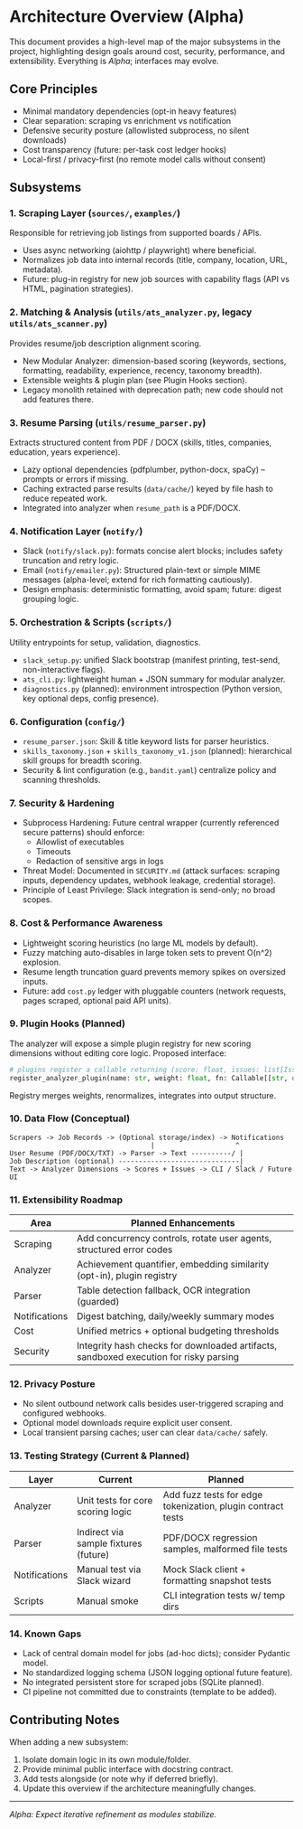 # Architecture Overview (Alpha)

This document provides a high-level map of the major subsystems in the project, highlighting design goals around cost, security, performance, and extensibility. Everything is *Alpha*; interfaces may evolve.

## Core Principles
- Minimal mandatory dependencies (opt-in heavy features)
- Clear separation: scraping vs enrichment vs notification
- Defensive security posture (allowlisted subprocess, no silent downloads)
- Cost transparency (future: per-task cost ledger hooks)
- Local-first / privacy-first (no remote model calls without consent)

## Subsystems

### 1. Scraping Layer (`sources/`, `examples/`)
Responsible for retrieving job listings from supported boards / APIs.
- Uses async networking (aiohttp / playwright) where beneficial.
- Normalizes job data into internal records (title, company, location, URL, metadata). 
- Future: plug-in registry for new job sources with capability flags (API vs HTML, pagination strategies).

### 2. Matching & Analysis (`utils/ats_analyzer.py`, legacy `utils/ats_scanner.py`)
Provides resume/job description alignment scoring.
- New Modular Analyzer: dimension-based scoring (keywords, sections, formatting, readability, experience, recency, taxonomy breadth).
- Extensible weights & plugin plan (see Plugin Hooks section).
- Legacy monolith retained with deprecation path; new code should not add features there.

### 3. Resume Parsing (`utils/resume_parser.py`)
Extracts structured content from PDF / DOCX (skills, titles, companies, education, years experience).
- Lazy optional dependencies (pdfplumber, python-docx, spaCy) – prompts or errors if missing.
- Caching extracted parse results (`data/cache/`) keyed by file hash to reduce repeated work.
- Integrated into analyzer when `resume_path` is a PDF/DOCX.

### 4. Notification Layer (`notify/`)
- Slack (`notify/slack.py`): formats concise alert blocks; includes safety truncation and retry logic.
- Email (`notify/emailer.py`): Structured plain-text or simple MIME messages (alpha-level; extend for rich formatting cautiously).
- Design emphasis: deterministic formatting, avoid spam; future: digest grouping logic.

### 5. Orchestration & Scripts (`scripts/`)
Utility entrypoints for setup, validation, diagnostics.
- `slack_setup.py`: unified Slack bootstrap (manifest printing, test-send, non-interactive flags).
- `ats_cli.py`: lightweight human + JSON summary for modular analyzer.
- `diagnostics.py` (planned): environment introspection (Python version, key optional deps, config presence).

### 6. Configuration (`config/`)
- `resume_parser.json`: Skill & title keyword lists for parser heuristics.
- `skills_taxonomy.json` + `skills_taxonomy_v1.json` (planned): hierarchical skill groups for breadth scoring.
- Security & lint configuration (e.g., `bandit.yaml`) centralize policy and scanning thresholds.

### 7. Security & Hardening
- Subprocess Hardening: Future central wrapper (currently referenced secure patterns) should enforce:
  - Allowlist of executables
  - Timeouts
  - Redaction of sensitive args in logs
- Threat Model: Documented in `SECURITY.md` (attack surfaces: scraping inputs, dependency updates, webhook leakage, credential storage).
- Principle of Least Privilege: Slack integration is send-only; no broad scopes.

### 8. Cost & Performance Awareness
- Lightweight scoring heuristics (no large ML models by default).
- Fuzzy matching auto-disables in large token sets to prevent O(n^2) explosion.
- Resume length truncation guard prevents memory spikes on oversized inputs.
- Future: add `cost.py` ledger with pluggable counters (network requests, pages scraped, optional paid API units).

### 9. Plugin Hooks (Planned)
The analyzer will expose a simple plugin registry for new scoring dimensions without editing core logic.
Proposed interface:
```python
# plugins register a callable returning (score: float, issues: list[Issue], metadata: dict)
register_analyzer_plugin(name: str, weight: float, fn: Callable[[str, dict], tuple])
```
Registry merges weights, renormalizes, integrates into output structure.

### 10. Data Flow (Conceptual)
```
Scrapers -> Job Records -> (Optional storage/index) -> Notifications
                                   |                    ^
User Resume (PDF/DOCX/TXT) -> Parser -> Text ----------/ |
Job Description (optional) ------------------------------|
Text -> Analyzer Dimensions -> Scores + Issues -> CLI / Slack / Future UI
```

### 11. Extensibility Roadmap
| Area | Planned Enhancements |
|------|-----------------------|
| Scraping | Add concurrency controls, rotate user agents, structured error codes |
| Analyzer | Achievement quantifier, embedding similarity (opt-in), plugin registry |
| Parser | Table detection fallback, OCR integration (guarded) |
| Notifications | Digest batching, daily/weekly summary modes |
| Cost | Unified metrics + optional budgeting thresholds |
| Security | Integrity hash checks for downloaded artifacts, sandboxed execution for risky parsing |

### 12. Privacy Posture
- No silent outbound network calls besides user-triggered scraping and configured webhooks.
- Optional model downloads require explicit user consent.
- Local transient parsing caches; user can clear `data/cache/` safely.

### 13. Testing Strategy (Current & Planned)
| Layer | Current | Planned |
|-------|---------|---------|
| Analyzer | Unit tests for core scoring logic | Add fuzz tests for edge tokenization, plugin contract tests |
| Parser | Indirect via sample fixtures (future) | PDF/DOCX regression samples, malformed file tests |
| Notifications | Manual test via Slack wizard | Mock Slack client + formatting snapshot tests |
| Scripts | Manual smoke | CLI integration tests w/ temp dirs |

### 14. Known Gaps
- Lack of central domain model for jobs (ad-hoc dicts); consider Pydantic model.
- No standardized logging schema (JSON logging optional future feature).
- No integrated persistent store for scraped jobs (SQLite planned).
- CI pipeline not committed due to constraints (template to be added).

## Contributing Notes
When adding a new subsystem:
1. Isolate domain logic in its own module/folder.
2. Provide minimal public interface with docstring contract.
3. Add tests alongside (or note why if deferred briefly).
4. Update this overview if the architecture meaningfully changes.

---
*Alpha: Expect iterative refinement as modules stabilize.*
